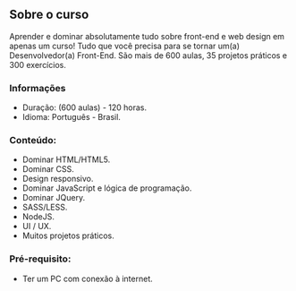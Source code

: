 ## Sobre o curso

Aprender e dominar absolutamente tudo sobre front-end e web design em apenas um curso! Tudo que você precisa para se tornar um(a) Desenvolvedor(a) Front-End. São mais de 600 aulas, 35 projetos práticos e 300 exercícios.

### Informações
  
* Duração: (600 aulas) - 120 horas.
* Idioma: Português - Brasil.


### Conteúdo:
* Dominar HTML/HTML5.
* Dominar CSS.
* Design responsivo.
* Dominar JavaScript e lógica de programação.
* Dominar JQuery.
* SASS/LESS.
* NodeJS.
* UI / UX.
* Muitos projetos práticos.


### Pré-requisito:
* Ter um PC com conexão à internet.
